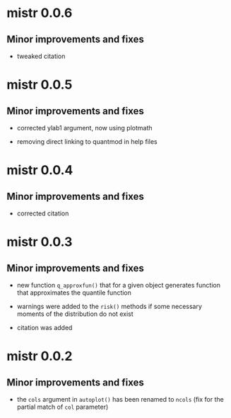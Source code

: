 # mistr 0.0.6

## Minor improvements and fixes

* tweaked citation

# mistr 0.0.5

## Minor improvements and fixes

* corrected ylab1 argument, now using plotmath  

* removing direct linking to quantmod in help files

# mistr 0.0.4

## Minor improvements and fixes

* corrected citation  

# mistr 0.0.3

## Minor improvements and fixes

* new function `q_approxfun()` that for a given object generates function that approximates the quantile function

* warnings were added to the `risk()` methods if some necessary moments of the distribution do not exist

* citation was added 


# mistr 0.0.2

## Minor improvements and fixes

* the `cols` argument in `autoplot()` has been renamed to `ncols` (fix for the partial match of `col` parameter) 


